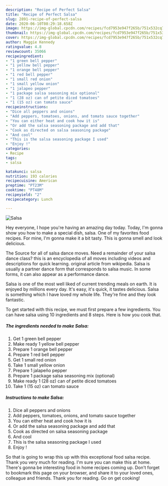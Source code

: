 ```yaml
---
description: "Recipe of Perfect Salsa"
title: "Recipe of Perfect Salsa"
slug: 2891-recipe-of-perfect-salsa
date: 2020-06-10T08:29:18.658Z
image: https://img-global.cpcdn.com/recipes/fcd7953e947f265b/751x532cq70/salsa-recipe-main-photo.jpg
thumbnail: https://img-global.cpcdn.com/recipes/fcd7953e947f265b/751x532cq70/salsa-recipe-main-photo.jpg
cover: https://img-global.cpcdn.com/recipes/fcd7953e947f265b/751x532cq70/salsa-recipe-main-photo.jpg
author: Maggie Kennedy
ratingvalue: 4.8
reviewcount: 35066
recipeingredient:
- "1 green bell pepper"
- "1 yellow bell pepper"
- "1 orange bell pepper"
- "1 red bell pepper"
- "1 small red onion"
- "1 small yellow onion"
- "1 jalapeo pepper"
- "1 package salsa seasoning mix optional"
- "1 (28 oz) can of petite diced tomatoes"
- "1 (15 oz) can tomato sauce"
recipeinstructions:
- "Dice all peppers and onions"
- "Add peppers, tomatoes, onions, and tomato sauce together"
- "You can either heat and cook how it is"
- "Or add the salsa seasoning package and add that"
- "Cook as directed on salsa seasoning package"
- "And cool"
- "This is the salsa seasoning package I used"
- "Enjoy !"
categories:
- Recipe
tags:
- salsa

katakunci: salsa 
nutrition: 193 calories
recipecuisine: American
preptime: "PT23M"
cooktime: "PT48M"
recipeyield: "2"
recipecategory: Lunch

---
```



![Salsa](https://img-global.cpcdn.com/recipes/fcd7953e947f265b/751x532cq70/salsa-recipe-main-photo.jpg)

Hey everyone, I hope you're having an amazing day today. Today, I'm gonna show you how to make a special dish, salsa. One of my favorites food recipes. For mine, I'm gonna make it a bit tasty. This is gonna smell and look delicious.

The Source for all of salsa dance moves. Need a remainder of your salsa dance class? this is an encyclopedia of all moves including videos and descriptions for quick learning. original article from wikipedia. Salsa is usually a partner dance form that corresponds to salsa music. In some forms, it can also appear as a performance dance.

Salsa is one of the most well liked of current trending meals on earth. It is enjoyed by millions every day. It's easy, it's quick, it tastes delicious. Salsa is something which I have loved my whole life. They're fine and they look fantastic.


To get started with this recipe, we must first prepare a few ingredients. You can have salsa using 10 ingredients and 8 steps. Here is how you cook that.

<!--inarticleads1-->

##### The ingredients needed to make Salsa:

1. Get 1 green bell pepper
1. Make ready 1 yellow bell pepper
1. Prepare 1 orange bell pepper
1. Prepare 1 red bell pepper
1. Get 1 small red onion
1. Take 1 small yellow onion
1. Prepare 1 jalapeño pepper
1. Prepare 1 package salsa seasoning mix (optional)
1. Make ready 1 (28 oz) can of petite diced tomatoes
1. Take 1 (15 oz) can tomato sauce




<!--inarticleads2-->

##### Instructions to make Salsa:

1. Dice all peppers and onions
1. Add peppers, tomatoes, onions, and tomato sauce together
1. You can either heat and cook how it is
1. Or add the salsa seasoning package and add that
1. Cook as directed on salsa seasoning package
1. And cool
1. This is the salsa seasoning package I used
1. Enjoy !




So that is going to wrap this up with this exceptional food salsa recipe. Thank you very much for reading. I'm sure you can make this at home. There's gonna be interesting food in home recipes coming up. Don't forget to bookmark this page on your browser, and share it to your loved ones, colleague and friends. Thank you for reading. Go on get cooking!
